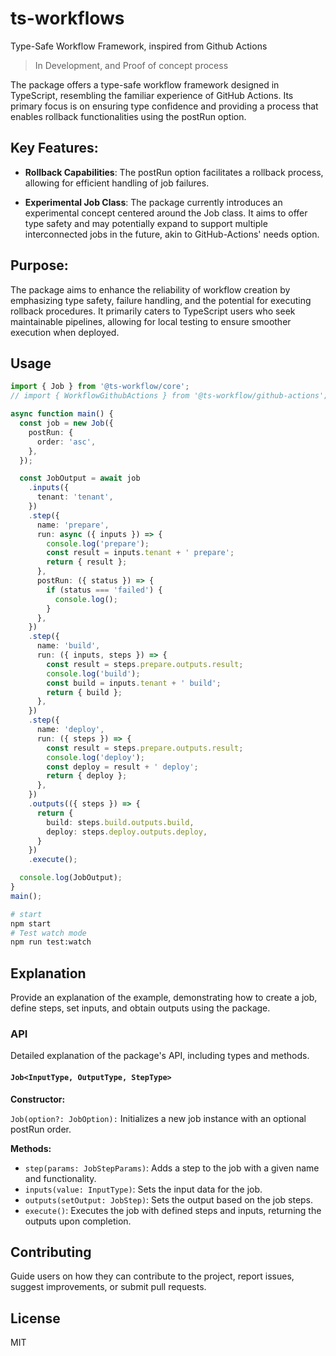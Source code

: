 # ts-workflows
Type-Safe Workflow Framework, inspired from Github Actions

> In Development, and Proof of concept process

The package offers a type-safe workflow framework designed in TypeScript, resembling the familiar experience of GitHub Actions. Its primary focus is on ensuring type confidence and providing a process that enables rollback functionalities using the postRun option.

## Key Features:

- **Rollback Capabilities**: The postRun option facilitates a rollback process, allowing for efficient handling of job failures.

- **Experimental Job Class**: The package currently introduces an experimental concept centered around the Job class. It aims to offer type safety and may potentially expand to support multiple interconnected jobs in the future, akin to GitHub-Actions' needs option.

## Purpose:

The package aims to enhance the reliability of workflow creation by emphasizing type safety, failure handling, and the potential for executing rollback procedures. It primarily caters to TypeScript users who seek maintainable pipelines, allowing for local testing to ensure smoother execution when deployed.



## Usage

```ts
import { Job } from '@ts-workflow/core';
// import { WorkflowGithubActions } from '@ts-workflow/github-actions'; TODO: Add Github Actions API

async function main() {
  const job = new Job({
    postRun: {
      order: 'asc',
    },
  });

  const JobOutput = await job
    .inputs({
      tenant: 'tenant',
    })
    .step({
      name: 'prepare',
      run: async ({ inputs }) => {
        console.log('prepare');
        const result = inputs.tenant + ' prepare';
        return { result };
      },
      postRun: ({ status }) => {
        if (status === 'failed') {
          console.log();
        }
      },
    })
    .step({
      name: 'build',
      run: ({ inputs, steps }) => {
        const result = steps.prepare.outputs.result;
        console.log('build');
        const build = inputs.tenant + ' build';
        return { build };
      },
    })
    .step({
      name: 'deploy',
      run: ({ steps }) => {
        const result = steps.prepare.outputs.result;
        console.log('deploy');
        const deploy = result + ' deploy';
        return { deploy };
      },
    })
    .outputs(({ steps }) => {
      return {
        build: steps.build.outputs.build,
        deploy: steps.deploy.outputs.deploy,
      }
    })
    .execute();

  console.log(JobOutput);
}
main();
```

```bash
# start
npm start
# Test watch mode
npm run test:watch
```


## Explanation
Provide an explanation of the example, demonstrating how to create a job, define steps, set inputs, and obtain outputs using the package.

### API
Detailed explanation of the package's API, including types and methods.

#### `Job<InputType, OutputType, StepType>`

**Constructor:**

`Job(option?: JobOption):` Initializes a new job instance with an optional postRun order.

**Methods:**

- `step(params: JobStepParams)`: Adds a step to the job with a given name and functionality.
- `inputs(value: InputType)`: Sets the input data for the job.
- `outputs(setOutput: JobStep)`: Sets the output based on the job steps.
- `execute()`: Executes the job with defined steps and inputs, returning the outputs upon completion.

## Contributing
Guide users on how they can contribute to the project, report issues, suggest improvements, or submit pull requests.

## License
MIT